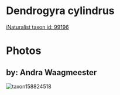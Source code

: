 
Dendrogyra cylindrus
====================
  
[iNaturalist taxon id: 99196](https://www.inaturalist.org/taxa/99196)
# Photos

## by: Andra Waagmeester
  
![taxon158824518](https://inaturalist-open-data.s3.amazonaws.com/photos/170195166/medium.jpeg)
